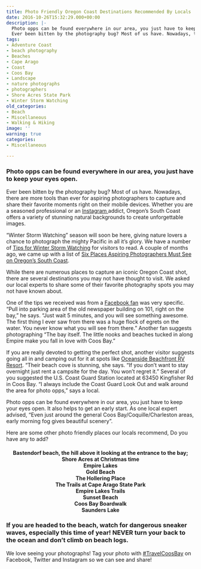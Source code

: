 ```yaml
---
title: Photo Friendly Oregon Coast Destinations Recommended By Locals
date: 2016-10-26T15:32:29.000+00:00
description: |-
  Photo opps can be found everywhere in our area, you just have to keep your eyes open.
  Ever been bitten by the photography bug? Most of us have. Nowadays, there are more tools than ever for aspiring photographers to capture and share their favorite moments right on their mobile devices. Whether you are a seasoned professional or an Instagram addict, Oregon's South Coast offers a variety of stunning natural backgrounds to create unforgettable images.
tags:
- Adventure Coast
- beach photography
- Beaches
- Cape Arago
- Coast
- Coos Bay
- Landscape
- nature photographs
- photographers
- Shore Acres State Park
- Winter Storm Watching
old_categories:
- Beach
- Miscellaneous
- Walking & Hiking
image: ''
warning: true
categories:
- Miscellaneous

---
```

### Photo opps can be found everywhere in our area, you just have to keep your eyes open.

Ever been bitten by the photography bug? Most of us have. Nowadays, there are more tools than ever for aspiring photographers to capture and share their favorite moments right on their mobile devices. Whether you are a seasoned professional or an <a href="https://www.instagram.com/travelcoosbay/" target="_blank">Instagram </a>addict, Oregon’s South Coast offers a variety of stunning natural backgrounds to create unforgettable images.

“Winter Storm Watching” season will soon be here, giving nature lovers a chance to photograph the mighty Pacific in all it’s glory. We have a number of <a href="http://www.oregonsadventurecoast.com/2014/10/dramatic-winter-storm-watching-on-the-oregon-coast/" target="_blank">Tips for Winter Storm Watching</a> for visitors to read. A couple of months ago, we came up with a list of <a href="http://www.oregonsadventurecoast.com/2016/08/grab-the-camera-top-spots-for-aspiring-photographers/" target="_blank">Six Places Aspiring Photographers Must See on Oregon’s South Coast</a>.

While there are numerous places to capture an iconic Oregon Coast shot, there are several destinations you may not have thought to visit. We asked our local experts to share some of their favorite photography spots you may not have known about.

One of the tips we received was from a <a href="https://www.facebook.com/OregonsAdventureCoast/?fref=ts" target="_blank">Facebook fan</a> was very specific. “Pull into parking area of the old newspaper building on 101, right on the bay,” he says. “Just wait 5 minutes, and you will see something awesome. The first thing I ever saw from there was a huge flock of egrets on the water. You never know what you will see from there.” Another fan suggests photographing “The bay itself. The little nooks and beaches tucked in along Empire make you fall in love with Coos Bay.”

If you are really devoted to getting the perfect shot, another visitor suggests going all in and camping out for it at spots like <a href="http://highwaywestvacations.com/properties/oceanside" target="_blank">Oceanside Beachfront RV Resort</a>. “Their beach cove is stunning, she says. “If you don’t want to stay overnight just rent a campsite for the day. You won’t regret it.” Several of you suggested the U.S. Coast Guard Station located at 63450 Kingfisher Rd in Coos Bay. “I always include the Coast Guard Look Out and walk around the area for photo opps,” says a local.

Photo opps can be found everywhere in our area, you just have to keep your eyes open. It also helps to get an early start. As one local expert advised, “Even just around the general Coos Bay/Coquille/Charleston areas, early morning fog gives beautiful scenery”.

Here are some other photo friendly places our locals recommend, Do you have any to add?

<h4 style="text-align: center;">
Bastendorf beach, the hill above it looking at the entrance to the bay;<br /> Shore Acres at Christmas time<br /> Empire Lakes<br /> Gold Beach<br /> The Hollering Place<br /> The Trails at Cape Arago State Park<br /> Empire Lakes Trails<br /> Sunset Beach<br /> Coos Bay Boardwalk<br /> Saunders Lake
</h4>

### If you are headed to the beach, watch for dangerous sneaker waves, especially this time of year! NEVER turn your back to the ocean and don’t climb on beach logs.

We love seeing your photographs! Tag your photo with <a href="http://https://www.instagram.com/explore/tags/travelcoosbay/" target="_blank" class="broken_link">#TravelCoosBay</a> on Facebook, Twitter and Instagram so we can see and share!